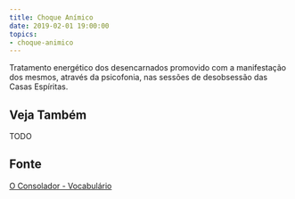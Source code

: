 ```yaml
---
title: Choque Anímico
date: 2019-02-01 19:00:00
topics:
- choque-animico
---
```


Tratamento energético dos desencarnados promovido com a manifestação dos mesmos,
através da psicofonia, nas sessões de desobsessão das Casas Espíritas.

## Veja Também
TODO

## Fonte
[O Consolador - Vocabulário](http://www.oconsolador.com.br/linkfixo/vocabulario/principal.html)


